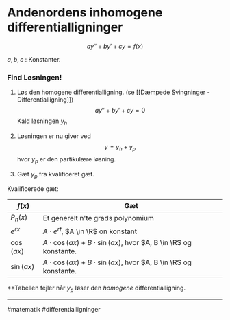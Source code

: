 # Andenordens inhomogene differentialligninger
$$ay''+by'+cy=f(x)$$

$a, b, c$ : Konstanter.


### Find Løsningen!
1. Løs den homogene differentialligning. (se [[Dæmpede Svingninger - Differentialligning]])
$$ay''+by'+cy=0$$
Kald løsningen $y_h$

2. Løsningen er nu giver ved
$$y=y_h+y_p$$
hvor $y_p$ er den partikulære løsning.

3. Gæt $y_p$ fra kvalificeret gæt.

Kvalificerede gæt:

| $f(x)$   | Gæt   |
| --- | --- |
|$P_n(x)$ | Et generelt n'te grads polynomium |
|$e^{rx}$ | $A \cdot e^{rt}$, $A \in \R$ on konstant |
|$\cos(ax)$ | $A \cdot \cos(ax)+B\cdot \sin(ax)$, hvor $A, B \in \R$ og konstante. |
|$\sin(ax)$ | $A \cdot \cos(ax)+B\cdot \sin(ax)$, hvor $A, B \in \R$ og konstante. |

**Tabellen fejler når $y_p$ løser den *homogene* differentialligning.


---
#matematik #differentialligninger 
